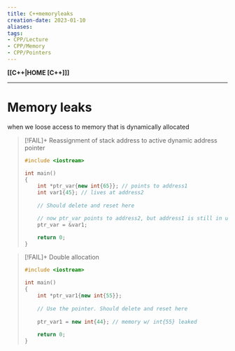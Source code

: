 ```yaml
---
title: C++memoryleaks
creation-date: 2023-01-10
aliases:
tags:
- CPP/Lecture
- CPP/Memory
- CPP/Pointers
---
```

**[[C++|HOME [C++]]]**

---
# Memory leaks
when we loose access to memory that is dynamically allocated

>[!FAIL]+ Reassignment of stack address to active dynamic address pointer
> ```cpp
> #include <iostream>
> 
> int main()
> {
>     int *ptr_var{new int{65}}; // points to address1
>     int var1{45}; // lives at address2
>     
>     // Should delete and reset here
> 
>     // now ptr_var points to address2, but address1 is still in use. Our program has lost access to that memory location
>     ptr_var = &var1;
> 
>     return 0;
> }
> ```

>[!FAIL]+ Double allocation
> ```cpp
> #include <iostream>
> 
> int main()
> {
>     int *ptr_var1{new int{55}};
>     
>     // Use the pointer. Should delete and reset here
>     
>     ptr_var1 = new int{44}; // memory w/ int{55} leaked
>     
>     return 0;
> }
> ```